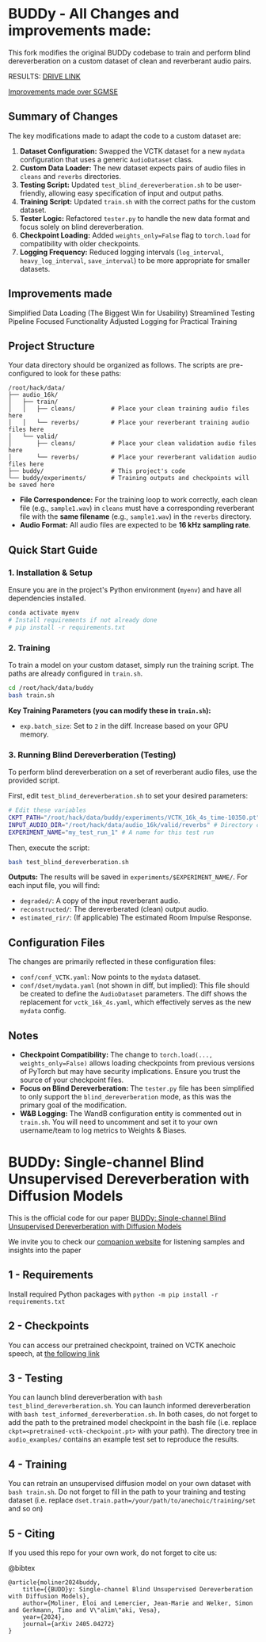 # BUDDy - All Changes and improvements made:

This fork modifies the original BUDDy codebase to train and perform blind dereverberation on a custom dataset of clean and reverberant audio pairs.

RESULTS: [DRIVE LINK](https://drive.google.com/drive/folders/1UcCFWdqq8ra_6JKhabMavG_N_UU9Sn0d?usp=sharing)

[Improvements made over SGMSE](https://github.com/amspsingh04/sash/blob/main/spectrograph_sdr_pesq)

## Summary of Changes

The key modifications made to adapt the code to a custom dataset are:

1.  **Dataset Configuration:** Swapped the VCTK dataset for a new `mydata` configuration that uses a generic `AudioDataset` class.
2.  **Custom Data Loader:** The new dataset expects pairs of audio files in `cleans` and `reverbs` directories.
3.  **Testing Script:** Updated `test_blind_dereverberation.sh` to be user-friendly, allowing easy specification of input and output paths.
4.  **Training Script:** Updated `train.sh` with the correct paths for the custom dataset.
5.  **Tester Logic:** Refactored `tester.py` to handle the new data format and focus solely on blind dereverberation.
6.  **Checkpoint Loading:** Added `weights_only=False` flag to `torch.load` for compatibility with older checkpoints.
7.  **Logging Frequency:** Reduced logging intervals (`log_interval`, `heavy_log_interval`, `save_interval`) to be more appropriate for smaller datasets.


## Improvements made

Simplified Data Loading (The Biggest Win for Usability)
Streamlined Testing Pipeline
Focused Functionality
Adjusted Logging for Practical Training

## Project Structure 

Your data directory should be organized as follows. The scripts are pre-configured to look for these paths:

```
/root/hack/data/
├── audio_16k/
│   ├── train/
│   │   ├── cleans/          # Place your clean training audio files here
│   │   └── reverbs/         # Place your reverberant training audio files here
│   └── valid/
│       ├── cleans/          # Place your clean validation audio files here
│       └── reverbs/         # Place your reverberant validation audio files here
├── buddy/                   # This project's code
└── buddy/experiments/       # Training outputs and checkpoints will be saved here
```

*   **File Correspondence:** For the training loop to work correctly, each clean file (e.g., `sample1.wav`) in `cleans` must have a corresponding reverberant file with the **same filename** (e.g., `sample1.wav`) in the `reverbs` directory.
*   **Audio Format:** All audio files are expected to be **16 kHz sampling rate**.

## Quick Start Guide

### 1. Installation & Setup

Ensure you are in the project's Python environment (`myenv`) and have all dependencies installed.

```bash
conda activate myenv
# Install requirements if not already done
# pip install -r requirements.txt
```

### 2. Training

To train a model on your custom dataset, simply run the training script. The paths are already configured in `train.sh`.

```bash
cd /root/hack/data/buddy
bash train.sh
```

**Key Training Parameters (you can modify these in `train.sh`):**
*   `exp.batch_size`: Set to `2` in the diff. Increase based on your GPU memory.

### 3. Running Blind Dereverberation (Testing)

To perform blind dereverberation on a set of reverberant audio files, use the provided script.

First, edit `test_blind_dereverberation.sh` to set your desired parameters:
```bash
# Edit these variables
CKPT_PATH="/root/hack/data/buddy/experiments/VCTK_16k_4s_time-10350.pt" # Path to your trained model checkpoint
INPUT_AUDIO_DIR="/root/hack/data/audio_16k/valid/reverbs" # Directory containing input reverberant files
EXPERIMENT_NAME="my_test_run_1" # A name for this test run
```

Then, execute the script:
```bash
bash test_blind_dereverberation.sh
```

**Outputs:**
The results will be saved in `experiments/$EXPERIMENT_NAME/`. For each input file, you will find:
*   `degraded/`: A copy of the input reverberant audio.
*   `reconstructed/`: The dereverberated (clean) output audio.
*   `estimated_rir/`: (If applicable) The estimated Room Impulse Response.

## Configuration Files

The changes are primarily reflected in these configuration files:
*   `conf/conf_VCTK.yaml`: Now points to the `mydata` dataset.
*   `conf/dset/mydata.yaml` (not shown in diff, but implied): This file should be created to define the `AudioDataset` parameters. The diff shows the replacement for `vctk_16k_4s.yaml`, which effectively serves as the new `mydata` config.

## Notes

*   **Checkpoint Compatibility:** The change to `torch.load(..., weights_only=False)` allows loading checkpoints from previous versions of PyTorch but may have security implications. Ensure you trust the source of your checkpoint files.
*   **Focus on Blind Dereverberation:** The `tester.py` file has been simplified to only support the `blind_dereverberation` mode, as this was the primary goal of the modification.
*   **W&B Logging:** The WandB configuration entity is commented out in `train.sh`. You will need to uncomment and set it to your own username/team to log metrics to Weights & Biases.

# BUDDy: Single-channel Blind Unsupervised Dereverberation with Diffusion Models #

This is the official code for our paper [BUDDy: Single-channel Blind Unsupervised Dereverberation with Diffusion Models](https://arxiv.org/abs/2405.04272)

We invite you to check our [companion website](https://www.inf.uni-hamburg.de/en/inst/ab/sp/publications/iwaenc2024-buddy.html) for listening samples and insights into the paper

## 1 - Requirements

Install required Python packages with `python -m pip install -r requirements.txt`

## 2 - Checkpoints

You can access our pretrained checkpoint, trained on VCTK anechoic speech, at [the following link](https://drive.google.com/drive/u/2/folders/1fEvzbiIy77A1i5aiOwPf78OKQjCemOmQ)

## 3 - Testing

You can launch blind dereverberation with `bash test_blind_dereverberation.sh`.
You can launch informed dereverberation with `bash test_informed_dereverberation.sh`.
In both cases, do not forget to add the path to the pretrained model checkpoint in the bash file (i.e. replace `ckpt=<pretrained-vctk-checkpoint.pt>` with your path).
The directory tree in `audio_examples/` contains an example test set to reproduce the results.  

## 4 - Training

You can retrain an unsupervised diffusion model on your own dataset with `bash train.sh`.
Do not forget to fill in the path to your training and testing dataset (i.e. replace `dset.train.path=/your/path/to/anechoic/training/set` and so on)

## 5 - Citing

If you used this repo for your own work, do not forget to cite us:

@bibtex
```
@article{moliner2024buddy,
    title={{BUDD}y: Single-channel Blind Unsupervised Dereverberation with Diffusion Models},
    author={Moliner, Eloi and Lemercier, Jean-Marie and Welker, Simon and Gerkmann, Timo and V\"alim\"aki, Vesa},
    year={2024},
    journal={arXiv 2405.04272}
}
```
